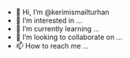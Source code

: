 - 👋 Hi, I’m @kerimismailturhan
- 👀 I’m interested in ...
- 🌱 I’m currently learning ...
- 💞️ I’m looking to collaborate on ...
- 📫 How to reach me ...

<!---
kerimismailturhan/kerimismailturhan is a ✨ special ✨ repository because its `README.md` (this file) appears on your GitHub profile.
You can click the Preview link to take a look at your changes.
--->
